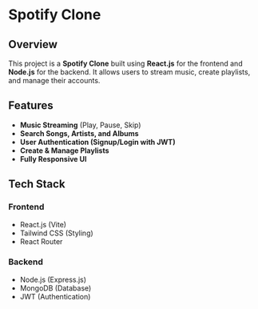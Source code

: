 # Spotify Clone

## Overview
This project is a **Spotify Clone** built using **React.js** for the frontend and **Node.js** for the backend. It allows users to stream music, create playlists, and manage their accounts.

## Features
- **Music Streaming** (Play, Pause, Skip)
- **Search Songs, Artists, and Albums**
- **User Authentication (Signup/Login with JWT)**
- **Create & Manage Playlists**
- **Fully Responsive UI**

## Tech Stack
### **Frontend**
- React.js (Vite)
- Tailwind CSS (Styling)
- React Router

### **Backend**
- Node.js (Express.js)
- MongoDB (Database)
- JWT (Authentication)

